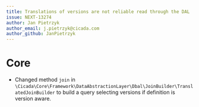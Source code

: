 ```yaml
---
title: Translations of versions are not reliable read through the DAL
issue: NEXT-13274
author: Jan Pietrzyk
author_email: j.pietrzyk@cicada.com
author_github: JanPietrzyk
---
```

# Core
* Changed method `join` in `\Cicada\Core\Framework\DataAbstractionLayer\Dbal\JoinBuilder\TranslatedJoinBuilder` to build a query selecting versions if definition is version aware.
